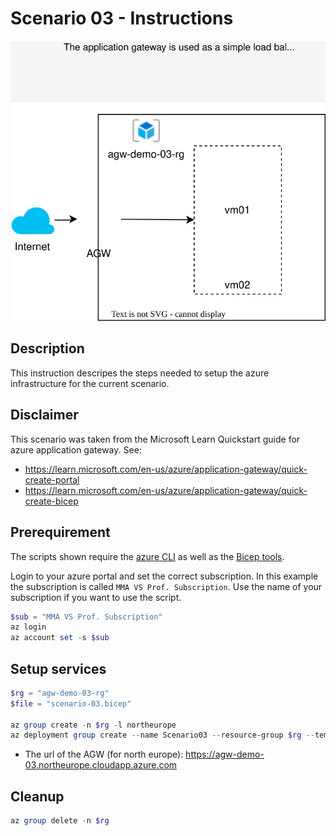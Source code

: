 # Scenario 03 - Instructions

![Overview](./scenario-03.svg)

## Description

This instruction descripes the steps needed to setup the azure
infrastructure for the current scenario.

## Disclaimer

This scenario was taken from the Microsoft Learn Quickstart guide for azure application gateway. See:

* https://learn.microsoft.com/en-us/azure/application-gateway/quick-create-portal
* https://learn.microsoft.com/en-us/azure/application-gateway/quick-create-bicep

## Prerequirement

The scripts shown require the [azure CLI](https://learn.microsoft.com/en-us/cli/azure/install-azure-cli)
as well as the [Bicep tools](https://learn.microsoft.com/en-us/azure/azure-resource-manager/bicep/install).

Login to your azure portal and set the correct subscription.
In this example the subscription is called `MMA VS Prof. Subscription`. Use
the name of your subscription if you want to use the script.

```powershell
$sub = "MMA VS Prof. Subscription"
az login
az account set -s $sub
```

## Setup services

```powershell
$rg = "agw-demo-03-rg"
$file = "scenario-03.bicep"

az group create -n $rg -l northeurope
az deployment group create --name Scenario03 --resource-group $rg --template-file $file
```

* The url of the AGW (for north europe): https://agw-demo-03.northeurope.cloudapp.azure.com

## Cleanup

```powershell
az group delete -n $rg
```
